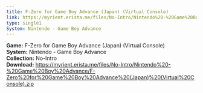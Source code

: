 ```yaml
---
title: F-Zero for Game Boy Advance (Japan) (Virtual Console)
link: https://myrient.erista.me/files/No-Intro/Nintendo%20-%20Game%20Boy%20Advance/F-Zero%20for%20Game%20Boy%20Advance%20(Japan)%20(Virtual%20Console).zip
type: single1
System: Nintendo - Game Boy Advance
---
```

<b>Game:</b> F-Zero for Game Boy Advance (Japan) (Virtual Console)<br>
<b>System:</b> Nintendo - Game Boy Advance<br>
<b>Collection:</b> No-Intro<br>
<b>Download:</b> https://myrient.erista.me/files/No-Intro/Nintendo%20-%20Game%20Boy%20Advance/F-Zero%20for%20Game%20Boy%20Advance%20(Japan)%20(Virtual%20Console).zip